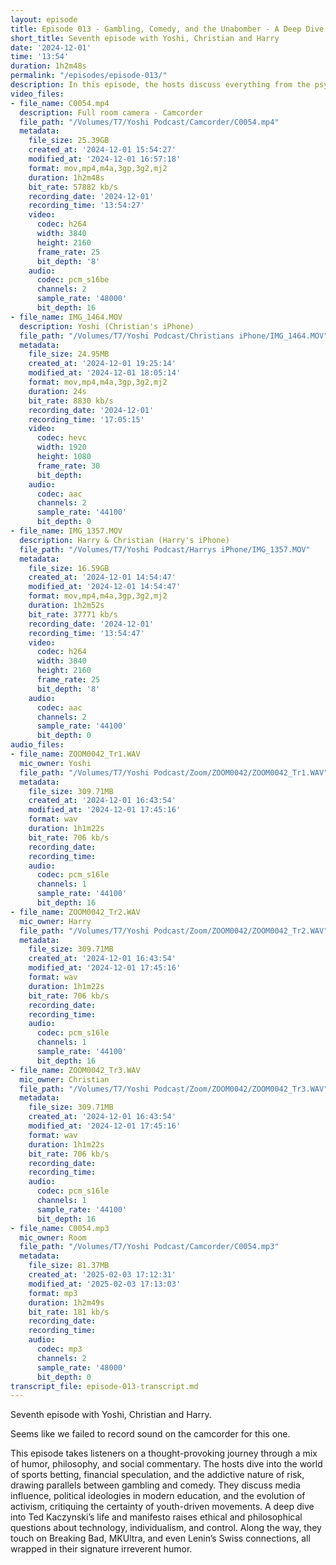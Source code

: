 ```yaml
---
layout: episode
title: Episode 013 - Gambling, Comedy, and the Unabomber - A Deep Dive into Risk, Ideology, and Humor
short_title: Seventh episode with Yoshi, Christian and Harry
date: '2024-12-01'
time: '13:54'
duration: 1h2m48s
permalink: "/episodes/episode-013/"
description: In this episode, the hosts discuss everything from the psychology of gambling and comedy’s role in social critique to political ideology, Ted Kaczynski’s legacy, and why young activists might be getting it all wrong.
video_files:
- file_name: C0054.mp4
  description: Full room camera - Camcorder
  file_path: "/Volumes/T7/Yoshi Podcast/Camcorder/C0054.mp4"
  metadata:
    file_size: 25.39GB
    created_at: '2024-12-01 15:54:27'
    modified_at: '2024-12-01 16:57:18'
    format: mov,mp4,m4a,3gp,3g2,mj2
    duration: 1h2m48s
    bit_rate: 57882 kb/s
    recording_date: '2024-12-01'
    recording_time: '13:54:27'
    video:
      codec: h264
      width: 3840
      height: 2160
      frame_rate: 25
      bit_depth: '8'
    audio:
      codec: pcm_s16be
      channels: 2
      sample_rate: '48000'
      bit_depth: 16
- file_name: IMG_1464.MOV
  description: Yoshi (Christian's iPhone)
  file_path: "/Volumes/T7/Yoshi Podcast/Christians iPhone/IMG_1464.MOV"
  metadata:
    file_size: 24.95MB
    created_at: '2024-12-01 19:25:14'
    modified_at: '2024-12-01 18:05:14'
    format: mov,mp4,m4a,3gp,3g2,mj2
    duration: 24s
    bit_rate: 8830 kb/s
    recording_date: '2024-12-01'
    recording_time: '17:05:15'
    video:
      codec: hevc
      width: 1920
      height: 1080
      frame_rate: 30
      bit_depth:
    audio:
      codec: aac
      channels: 2
      sample_rate: '44100'
      bit_depth: 0
- file_name: IMG_1357.MOV
  description: Harry & Christian (Harry's iPhone)
  file_path: "/Volumes/T7/Yoshi Podcast/Harrys iPhone/IMG_1357.MOV"
  metadata:
    file_size: 16.59GB
    created_at: '2024-12-01 14:54:47'
    modified_at: '2024-12-01 14:54:47'
    format: mov,mp4,m4a,3gp,3g2,mj2
    duration: 1h2m52s
    bit_rate: 37771 kb/s
    recording_date: '2024-12-01'
    recording_time: '13:54:47'
    video:
      codec: h264
      width: 3840
      height: 2160
      frame_rate: 25
      bit_depth: '8'
    audio:
      codec: aac
      channels: 2
      sample_rate: '44100'
      bit_depth: 0
audio_files:
- file_name: ZOOM0042_Tr1.WAV
  mic_owner: Yoshi
  file_path: "/Volumes/T7/Yoshi Podcast/Zoom/ZOOM0042/ZOOM0042_Tr1.WAV"
  metadata:
    file_size: 309.71MB
    created_at: '2024-12-01 16:43:54'
    modified_at: '2024-12-01 17:45:16'
    format: wav
    duration: 1h1m22s
    bit_rate: 706 kb/s
    recording_date:
    recording_time:
    audio:
      codec: pcm_s16le
      channels: 1
      sample_rate: '44100'
      bit_depth: 16
- file_name: ZOOM0042_Tr2.WAV
  mic_owner: Harry
  file_path: "/Volumes/T7/Yoshi Podcast/Zoom/ZOOM0042/ZOOM0042_Tr2.WAV"
  metadata:
    file_size: 309.71MB
    created_at: '2024-12-01 16:43:54'
    modified_at: '2024-12-01 17:45:16'
    format: wav
    duration: 1h1m22s
    bit_rate: 706 kb/s
    recording_date:
    recording_time:
    audio:
      codec: pcm_s16le
      channels: 1
      sample_rate: '44100'
      bit_depth: 16
- file_name: ZOOM0042_Tr3.WAV
  mic_owner: Christian
  file_path: "/Volumes/T7/Yoshi Podcast/Zoom/ZOOM0042/ZOOM0042_Tr3.WAV"
  metadata:
    file_size: 309.71MB
    created_at: '2024-12-01 16:43:54'
    modified_at: '2024-12-01 17:45:16'
    format: wav
    duration: 1h1m22s
    bit_rate: 706 kb/s
    recording_date:
    recording_time:
    audio:
      codec: pcm_s16le
      channels: 1
      sample_rate: '44100'
      bit_depth: 16
- file_name: C0054.mp3
  mic_owner: Room
  file_path: "/Volumes/T7/Yoshi Podcast/Camcorder/C0054.mp3"
  metadata:
    file_size: 81.37MB
    created_at: '2025-02-03 17:12:31'
    modified_at: '2025-02-03 17:13:03'
    format: mp3
    duration: 1h2m49s
    bit_rate: 181 kb/s
    recording_date:
    recording_time:
    audio:
      codec: mp3
      channels: 2
      sample_rate: '48000'
      bit_depth: 0
transcript_file: episode-013-transcript.md
---
```

Seventh episode with Yoshi, Christian and Harry.

Seems like we failed to record sound on the camcorder for this one.

This episode takes listeners on a thought-provoking journey through a mix of humor, philosophy, and social commentary. The hosts dive into the world of sports betting, financial speculation, and the addictive nature of risk, drawing parallels between gambling and comedy. They discuss media influence, political ideologies in modern education, and the evolution of activism, critiquing the certainty of youth-driven movements. A deep dive into Ted Kaczynski’s life and manifesto raises ethical and philosophical questions about technology, individualism, and control. Along the way, they touch on Breaking Bad, MKUltra, and even Lenin’s Swiss connections, all wrapped in their signature irreverent humor.


